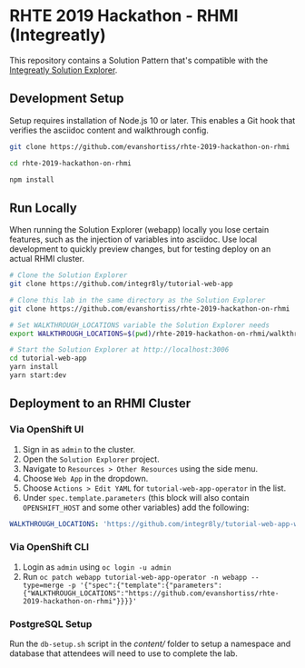 # RHTE 2019 Hackathon - RHMI (Integreatly)

This repository contains a Solution Pattern that's compatible with the
[Integreatly Solution Explorer](https://github.com/integr8ly/tutorial-web-app).

## Development Setup

Setup requires installation of Node.js 10 or later. This enables a Git hook
that verifies the asciidoc content and walkthrough config.

```bash
git clone https://github.com/evanshortiss/rhte-2019-hackathon-on-rhmi

cd rhte-2019-hackathon-on-rhmi

npm install
```

## Run Locally

When running the Solution Explorer (webapp) locally you lose certain features,
such as the injection of variables into asciidoc. Use local development to
quickly preview changes, but for testing deploy on an actual RHMI cluster.

```bash
# Clone the Solution Explorer
git clone https://github.com/integr8ly/tutorial-web-app

# Clone this lab in the same directory as the Solution Explorer
git clone https://github.com/evanshortiss/rhte-2019-hackathon-on-rhmi

# Set WALKTHROUGH_LOCATIONS variable the Solution Explorer needs
export WALKTHROUGH_LOCATIONS=$(pwd)/rhte-2019-hackathon-on-rhmi/walkthroughs

# Start the Solution Explorer at http://localhost:3006
cd tutorial-web-app
yarn install
yarn start:dev
```

## Deployment to an RHMI Cluster

### Via OpenShift UI
1. Sign in as `admin` to the cluster.
1. Open the `Solution Explorer` project.
1. Navigate to `Resources > Other Resources` using the side menu.
1. Choose `Web App` in the dropdown.
1. Choose `Actions > Edit YAML` for `tutorial-web-app-operator` in the list.
1. Under `spec.template.parameters` (this block will also contain
`OPENSHIFT_HOST` and some other variables) add the following:

```yaml
WALKTHROUGH_LOCATIONS: 'https://github.com/integr8ly/tutorial-web-app-walkthroughs#v1.6.4,https://github.com/evanshortiss/rhte-2019-hackathon-on-rhmi.git'
```

### Via OpenShift CLI
1. Login as `admin` using `oc login -u admin`
1. Run `oc patch webapp tutorial-web-app-operator -n webapp --type=merge -p '{"spec":{"template":{"parameters":{"WALKTHROUGH_LOCATIONS":"https://github.com/evanshortiss/rhte-2019-hackathon-on-rhmi"}}}}'`

### PostgreSQL Setup
Run the `db-setup.sh` script in the *content/* folder to setup a namespace and
database that attendees will need to use to complete the lab.
